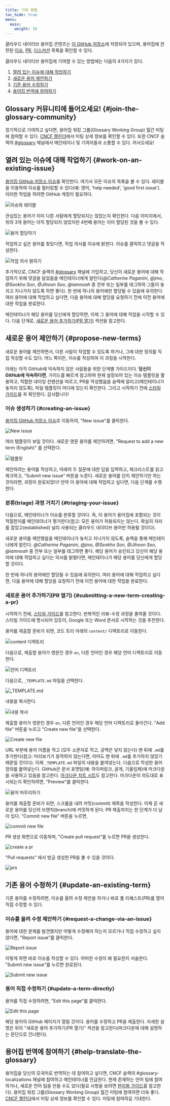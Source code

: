```yaml
---
title: 기여 방법
toc_hide: true
menu:
  main:
    weight: 10
---
```


클라우드 네이티브 용어집 콘텐츠는 [이 GitHub 저장소](https://github.com/cncf/glossary)에 저장되어 있으며, 용어집에 관련된 [이슈](https://github.com/cncf/glossary/issues), [PR](https://github.com/cncf/glossary/pulls), [디스커션](https://github.com/cncf/glossary/discussions) 목록을 확인할 수 있다.

클라우드 네이티브 용어집에 기여할 수 있는 방법에는 다음의 4가지가 있다.

1) [열려 있는 이슈에 대해 작업하기](#work-on-an-existing-issue)
2) [새로운 용어 제안하기](#propose-new-terms)
3) [기존 용어 수정하기](#update-an-existing-term)
4) [용어집 번역에 참여하기](#help-translate-the-glossary)

## Glossary 커뮤니티에 들어오세요! {#join-the-glossary-community}

정기적으로 기여하고 싶다면, 용어집 워킹 그룹(Glossary Working Group) 월간 미팅에 참여할 수 있다. [CNCF 캘린더](https://www.cncf.io/calendar/)에서 미팅 상세 정보를 확인할 수 있다. 또한 CNCF 슬랙의 [#glossary](https://cloud-native.slack.com/archives/C02TX20MQBB) 채널에서 메인테이너 및 기여자들과 소통할 수 있다. 어서오세요!

## 열려 있는 이슈에 대해 작업하기 {#work-on-an-existing-issue}

[용어집 GitHub 저장소 이슈](https://github.com/cncf/glossary/issues)를 확인한다. 여기서 모든 이슈의 목록을 볼 수 있다. 레이블을 이용하여 이슈를 필터링할 수 있다(예: 영어, 'help needed', 'good first issue'). 이러한 작업을 하려면 GitHub 계정이 필요하다.

![이슈와 레이블](/images/how-to/issue-and-labels.png)

관심있는 용어가 이미 다른 사람에게 할당되지는 않았는지 확인한다. 다음 이미지에서, 위의 3개 용어는 아직 할당되지 않았지만 4번째 용어는 이미 할당된 것을 볼 수 있다.

![용어 할당하기](/images/how-to/howto-04.png)

작업하고 싶은 용어를 찾았다면, 작업 의사를 이슈에 밝힌다. 이슈를 클릭하고 댓글을 작성한다.

![작업 의사 밝히기](/images/how-to/claiming-an-issue.png)

추가적으로, CNCF 슬랙의 [#glossary](https://cloud-native.slack.com/archives/C02TX20MQBB) 채널에 가입하고, 당신이 새로운 용어에 대해 작업하기 위해 댓글을 달았음을 메인테이너에게 알린다(_@Catherine Paganini_, _@jmo_, _@Seokho Son_, _@Jihoon Seo_, _@iamnoah_ 중 전부 또는 일부를 태그하여 그들이 놓치고 지나가지 않도록 하면 좋다). 한 번에 하나의 용어에만 할당될 수 있음에 유의한다. 여러 용어에 대해 작업하고 싶다면, 다음 용어에 대해 할당을 요청하기 전에 이전 용어에 대한 작업을 완료한다.

메인테이너가 해당 용어를 당신에게 할당하면, 이제 그 용어에 대해 작업을 시작할 수 있다. 다음 단계로, [새로운 용어 추가하기(PR 열기)](#submitting-a-new-term-creating-a-pr) 섹션을 참고한다.

## 새로운 용어 제안하기 {#propose-new-terms}

새로운 용어를 제안하면서, 다른 사람이 작업할 수 있도록 하거나, 그에 대한 정의를 직접 작성할 수도 있다. 어느 쪽이든, 이슈를 작성하여 이 과정을 시작한다.

아래는 아직 GitHub에 익숙하지 않은 사람들을 위한 단계별 가이드이다. **당신이 GitHub에 익숙하다면**, 가이드를 빠르게 참고하여 현재 설정되어 있는 이슈 템플릿을 활용하고, 적합한 네이밍 컨벤션을 따르고, PR을 작성했음을 슬랙에 알리고(메인테이너가 놓치지 않도록), 파일 템플릿이 어디에 있는지 확인한다. 그리고 시작하기 전에 [스타일 가이드](/ko/style-guide/)를 꼭 확인한다. 감사합니다!

### 이슈 생성하기 {#creating-an-issue}

[용어집 GitHub 저장소 이슈](https://github.com/cncf/glossary/issues)로 이동하여, "New issue"를 클릭한다.

![New issue](/images/how-to/howto-01.png)

여러 템플릿이 보일 것이다. 새로운 영문 용어를 제안하려면, "Request to add a new term (English)" 를 선택한다.

![템플릿](/images/how-to/english-issue-template.jpg)

제안하려는 용어를 작성하고, 아래의 두 질문에 대한 답을 입력하고, 체크리스트를 읽고 체크하고, "Submit new issue" 버튼을 누른다. 새로운 용어를 단지 제안하기만 하는 것이라면, 과정이 완료되었다! 만약 이 용어에 대해 작업하고 싶다면, 다음 단계를 수행한다.

### 분류(triage) 과정 거치기 {#triaging-your-issue}

다음으로, 메인테이너가 이슈를 분류할 것이다. 즉, 이 용어가 용어집에 포함되는 것이 적절한지를 메인테이너가 평가한다(참고: 모든 용어가 허용되지는 않는다. 확실히 자리를 잡았고(established) 널리 사용되는 클라우드 네이티브 용어만 허용될 것이다).

새로운 용어를 제안했음을 메인테이너가 놓치고 지나가지 않도록, 슬랙을 통해 메인테이너에게 알린다. _@Catherine Paganini_, _@jmo_, _@Seokho Son_, _@Jihoon Seo_, _@iamnoah_ 중 전부 또는 일부를 태그하면 좋다. 해당 용어가 승인되고 당신이 해당 용어에 대해 작업하고 싶다는 의사를 밝혔다면, 메인테이너가 해당 용어를 당신에게 할당할 것이다.

한 번에 하나의 용어에만 할당될 수 있음에 유의한다. 여러 용어에 대해 작업하고 싶다면, 다음 용어에 대해 할당을 요청하기 전에 이전 용어에 대한 작업을 완료한다.

### 새로운 용어 추가하기(PR 열기) {#submitting-a-new-term-creating-a-pr}

시작하기 전에, [스타일 가이드](/ko/style-guide/)를 참고한다. 반복적인 리뷰-수정 과정을 줄여줄 것이다. 스타일 가이드에 명시되어 있듯이, Google 또는 Word 문서로 시작하는 것을 추천한다.

용어를 제출할 준비가 되면, 코드 트리 아래의 `content/` 디렉토리로 이동한다.

![content 디렉토리](/images/how-to/howto-05.png)

다음으로, 제출할 용어가 영문인 경우 `en`, 다른 언어인 경우 해당 언어 디렉토리로 이동한다.

![언어 디렉토리](/images/how-to/howto-06.png)

다음으로, `_TEMPLATE.md` 파일을 선택한다.

![_TEMPLATE.md](/images/how-to/howto-07.png)

내용을 복사한다.

![내용 복사](/images/how-to/howto-08.png)

제출할 용어가 영문인 경우 `en`, 다른 언어인 경우 해당 언어 디렉토리로 돌아간다. "Add file" 버튼을 누르고 "Create new file"을 선택한다.

![Create new file](/images/how-to/howto-09.png)

URL 부분에 용어 이름을 적고 (모두 소문자로 적고, 공백은 넣지 않는다) 맨 뒤에 `.md`를 추가한다(참고: 미리보기가 동작하지 않는다면, 아마도 맨 뒤에 `.md`를 추가하지 않았기 때문일 것이다). 이제 `_TEMPLATE.md` 파일의 내용을 붙여넣는다. 다음으로 작성한 용어 정의를 붙여넣는다. GitHub은 문서 포맷팅(예: 하이퍼링크, 굵게, 기울임체)에 마크다운을 사용하고 있음을 참고한다. [마크다운 치트 시트](https://www.markdownguide.org/cheat-sheet/)도 참고한다. 마크다운이 의도대로 표시되는지 확인하려면, "Preview"를 클릭한다.

![용어 마무리하기](/images/how-to/howto-10.png)

용어를 제출할 준비가 되면, 스크롤을 내려 커밋(commit) 제목을 작성한다. 이제 곧 새로운 용어를 당신의 브랜치(branch)에 커밋하게 된다. PR 제출까지는 한 단계가 더 남아 있다. "Commit new file" 버튼을 누르면,

![commit new file](/images/how-to/howto-11.png)

PR 생성 화면으로 이동하며, "Create pull request"를 누르면 PR을 생성한다.

![create a pr](/images/how-to/howto-12.png)

"Pull requests" 에서 방금 생성한 PR을 볼 수 있을 것이다.

![prs](/images/how-to/howto-13.png)

## 기존 용어 수정하기 {#update-an-existing-term}

기존 용어를 수정하려면, 이슈를 올려 수정 제안을 하거나 바로 풀 리퀘스트(PR)를 열어 직접 수정할 수 있다.

### 이슈를 올려 수정 제안하기 {#request-a-change-via-an-issue}

용어에 대한 문제를 발견했지만 어떻게 수정해야 하는지 모르거나 직접 수정하고 싶지 않다면, "Report issue"를 클릭한다.

![Report issue](/images/how-to/howto-14.png)

이렇게 하면 바로 이슈를 작성할 수 있다. 어떠한 수정이 왜 필요한지 서술한다. "Submit new issue"를 누르면 완료된다.

![Submit new issue](/images/how-to/howto-15.png)

### 용어 직접 수정하기 {#update-a-term-directly}

용어를 직접 수정하려면, "Edit this page"를 클릭한다.

![Edit this page](/images/how-to/howto-16.png)

해당 용어의 GitHub 페이지가 열릴 것이다. 용어를 수정하고 PR을 제출한다. 자세한 설명은 위의 "새로운 용어 추가하기(PR 열기)" 섹션을 참고한다(마크다운에 대해 설명하는 문단으로 건너뛴다).

## 용어집 번역에 참여하기 {#help-translate-the-glossary}

용어집을 당신의 모국어로 번역하는 데 참여하고 싶다면, CNCF 슬랙의 #glossary-localizations 채널에 참여하고 메인테이너를 언급한다. 현재 존재하는 언어 팀에 참여하거나, 새로운 언어 팀을 만들 수도 있다(필요 사항을 보려면 [현지화 가이드](https://github.com/cncf/glossary/blob/main/LOCALIZATION.md)를 참고한다). 용어집 워킹 그룹(Glossary Working Group) 월간 미팅에 참여하면 더욱 좋다. [CNCF 캘린더](https://www.cncf.io/calendar/)에서 미팅 상세 정보를 확인할 수 있다. 미팅에 참여하길 기대한다.

